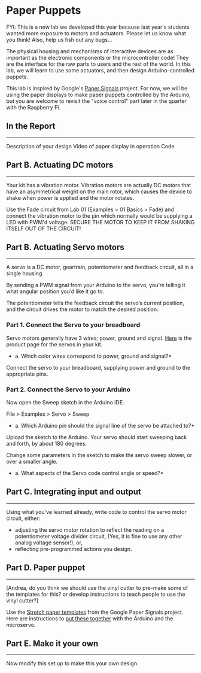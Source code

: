 # Paper Puppets

FYI: This is a new lab we developed this year because last year's students wanted more exposure to motors and actuators. Please let us know what you think! Also, help us fish out any bugs...

The physical housing and mechanisms of interactive devices are as important as the electronic components or the microcontroller code! They are the interface for the raw parts to users and the rest of the world. In this lab, we will learn to use some actuators, and then design Arduino-controlled puppets.

This lab is inspired by Google's [Paper Signals](https://papersignals.withgoogle.com) project. For now, we will be using the paper displays to make paper puppets controlled by the Arduino, but you are welcome to revisit the "voice control" part later in the quarter with the Raspberry Pi. 

## In the Report
***
Description of your design
Video of paper display in operation
Code

## Part B. Actuating DC motors
***

Your kit has a vibration motor. Vibration motors are actually DC motors that have an asymmetrical weight on the main rotor, which causes the device to shake when power is applied and the motor rotates. 

Use the Fade circuit from Lab 01 (Examples > 01 Basics > Fade) and connect the vibration motor to the pin which normally would be supplying a LED with PWM'd voltage. SECURE THE MOTOR TO KEEP IT FROM SHAKING ITSELF OUT OF THE CIRCUIT!

## Part B. Actuating Servo motors
***
A servo is a DC motor, geartrain, potentiometer and feedback circuit, all in a single housing.

By sending a PWM signal from your Arduino to the servo, you’re telling it what angular position you’d like it go to.

The potentiometer tells the feedback circuit the servo’s current position, and the circuit drives the motor to match the desired position.

### Part 1. Connect the Servo to your breadboard

Servo motors generally have 3 wires; power, ground and signal. [Here](https://www.adafruit.com/product/169) is the product page for the servos in your kit. 

* a. Which color wires correspond to power, ground and signal?*

Connect the servo to your breadboard, supplying power and ground to the appropriate pins. 

### Part 2. Connect the Servo to your Arduino

Now open the Sweep sketch in the Arduino IDE. 

File > Examples > Servo > Sweep

* a. Which Arduino pin should the signal line of the servo be attached to?*

Upload the sketch to the Arduino. Your servo should start sweeping back and forth, by about 180 degrees.

Change some parameters in the sketch to make the servo sweep slower, or over a smaller angle.

* a. What aspects of the Servo code control angle or speed?*

## Part C. Integrating input and output
***
Using what you've learned already, write code to control the servo motor circuit, either:
* adjusting the servo motor rotation to reflect the reading on a potentiometer voltage divider circuit, (Yes, it is fine to use any other analog voltage sensor!), or, 
* reflecting pre-programmed actions you design. 

## Part D. Paper puppet
***
[Andrea, do you think we should use the vinyl cutter to pre-make some of the templates for this? or develop instructions to teach people to use the vinyl cutter?]

Use the [Stretch paper templates](https://papersignals.withgoogle.com/static/files/stretch.pdf) from the Google Paper Signals project. Here are instructions to [put these together](https://papersignals.withgoogle.com/getstarted#put-it-all-together) with the Arduino and the microservo.


## Part E. Make it your own
***
Now modify this set up to make this your own design. 

 